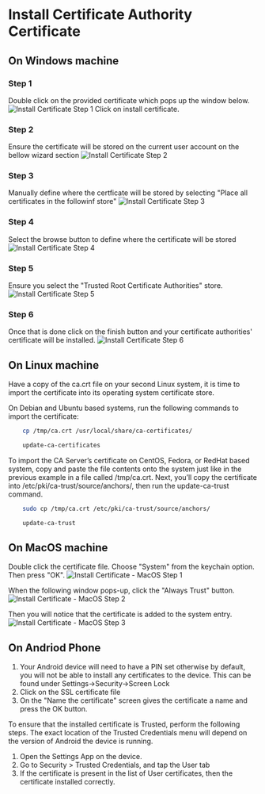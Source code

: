 # Install Certificate Authority Certificate

## On Windows machine
### Step 1
Double click on the provided certificate which pops up the window below.
![Install Certificate Step 1](../../../assets/ssl/install-certificate-step-1.png)
Click on install certificate.

### Step 2
Ensure the certificate will be stored on the current user account on the bellow wizard section
![Install Certificate Step 2](../../../assets/ssl/install-certificate-step-2.png)

### Step 3
Manually define where the certficate will be stored by selecting "Place all certificates in the followinf store"
![Install Certificate Step 3](../../../assets/ssl/install-certificate-step-3.png)
### Step 4
Select the browse button to define where the certificate will be stored
![Install Certificate Step 4](../../../assets/ssl/install-certificate-step-4.png)
### Step 5
Ensure you select the "Trusted Root Certificate Authorities" store.
![Install Certificate Step 5](../../../assets/ssl/install-certificate-step-5.png)
### Step 6
Once that is done click on the finish button and your certificate authorities' certificate will be installed.
![Install Certificate Step 6](../../../assets/ssl/install-certificate-step-6.png)

## On Linux machine
Have a copy of the ca.crt file on your second Linux system, it is time to import the certificate into its operating system certificate store.

On Debian and Ubuntu based systems, run the following commands to import the certificate:

```bash
    cp /tmp/ca.crt /usr/local/share/ca-certificates/
```

```bash
    update-ca-certificates
```

To import the CA Server’s certificate on CentOS, Fedora, or RedHat based system, copy and paste the file contents onto the system just like in the previous example in a file called /tmp/ca.crt. Next, you’ll copy the certificate into /etc/pki/ca-trust/source/anchors/, then run the update-ca-trust command.

```bash
    sudo cp /tmp/ca.crt /etc/pki/ca-trust/source/anchors/
```

```bash
    update-ca-trust
```
## On MacOS machine
Double click the certificate file. Choose "System" from the keychain option. Then press "OK".
![Install Certificate - MacOS Step 1](../../../assets/ssl/mac_addcert01.png)

When the following window pops-up, click the "Always Trust" button.
![Install Certificate - MacOS Step 2](../../../assets/ssl/mac_addcert03.png)

Then you will notice that the certificate is added to the system entry.
![Install Certificate - MacOS Step 3](../../../assets/ssl/mac_addcert04.png)

## On Andriod Phone
1. Your Android device will need to have a PIN set otherwise by default, you will not be able to install any certificates to the device. This can be found under Settings->Security->Screen Lock
2. Click on the SSL certificate file
3. On the "Name the certificate" screen gives the certificate a name and press the OK button.

To ensure that the installed certificate is Trusted, perform the following steps.
The exact location of the Trusted Credentials menu will depend on the version of Android the device is running.

1. Open the Settings App on the device.
2. Go to Security > Trusted Credentials, and tap the User tab
3. If the certificate is present in the list of User certificates, then the certificate installed correctly.